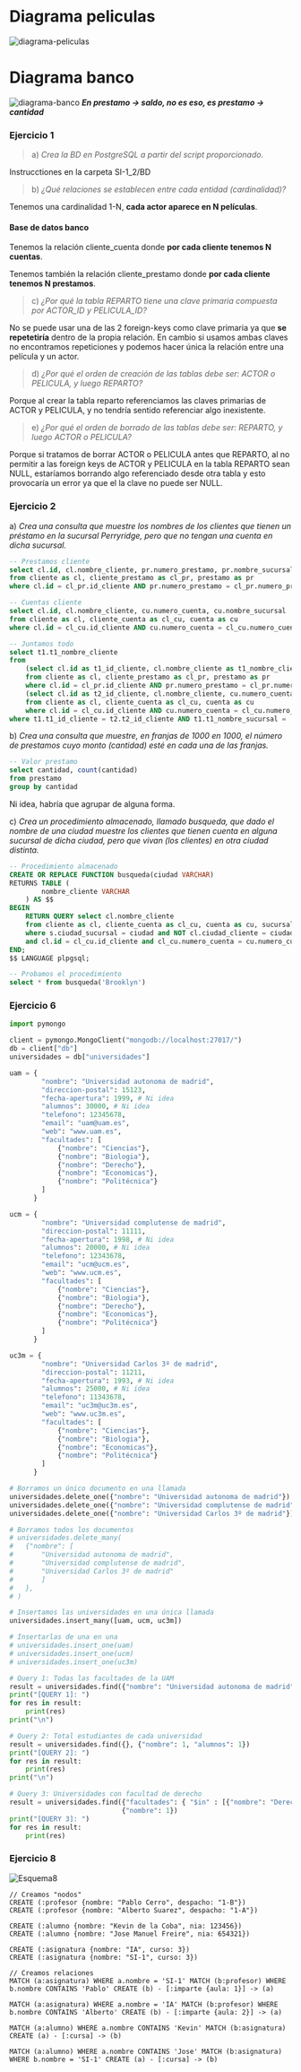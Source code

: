 # Diagrama peliculas

![diagrama-peliculas](Ej1_diagrama.drawio.png)

# Diagrama banco

![diagrama-banco](Ej2_diagrama.drawio.png)
***En prestamo -> saldo, no es eso, es prestamo -> cantidad***

### Ejercicio 1

> a) *Crea la BD en PostgreSQL a partir del script proporcionado.*

Instrucctiones en la carpeta SI-1_2/BD

> b) *¿Qué relaciones se establecen entre cada entidad (cardinalidad)?*

Tenemos una cardinalidad 1-N, **cada actor aparece en N películas**.

#### Base de datos banco
Tenemos la relación cliente_cuenta donde **por cada cliente tenemos N cuentas**. 

Tenemos también la relación cliente_prestamo donde **por cada cliente tenemos N prestamos**.

> c) *¿Por qué la tabla REPARTO tiene una clave primaria compuesta por ACTOR_ID y PELICULA_ID?*

No se puede usar una de las 2 foreign-keys como clave primaria ya que **se repetetiría** dentro de la propia relación. En cambio si usamos ambas claves no encontramos repeticiones y podemos hacer única la relación entre una película y un actor.

> d) *¿Por qué el orden de creación de las tablas debe ser: ACTOR o PELICULA, y luego REPARTO?* 

Porque al crear la tabla reparto referenciamos las claves primarias de ACTOR y PELICULA, y no tendría sentido referenciar algo inexistente.

> e) *¿Por qué el orden de borrado de las tablas debe ser: REPARTO, y luego ACTOR o PELICULA?*

Porque si tratamos de borrar ACTOR o PELICULA antes que REPARTO, al no permitir a las foreign keys de ACTOR y PELICULA en la tabla REPARTO sean NULL, estaríamos borrando algo referenciado desde otra tabla y esto provocaría un error ya que el la clave no puede ser NULL.

### Ejercicio 2

a) *Crea una consulta que muestre los nombres de los clientes que tienen un préstamo en la sucursal Perryridge, pero que no tengan una cuenta en dicha sucursal.*

```sql
-- Prestamos cliente
select cl.id, cl.nombre_cliente, pr.numero_prestamo, pr.nombre_sucursal 
from cliente as cl, cliente_prestamo as cl_pr, prestamo as pr
where cl.id = cl_pr.id_cliente AND pr.numero_prestamo = cl_pr.numero_prestamo

-- Cuentas cliente
select cl.id, cl.nombre_cliente, cu.numero_cuenta, cu.nombre_sucursal 
from cliente as cl, cliente_cuenta as cl_cu, cuenta as cu
where cl.id = cl_cu.id_cliente AND cu.numero_cuenta = cl_cu.numero_cuenta

-- Juntamos todo
select t1.t1_nombre_cliente
from 
	(select cl.id as t1_id_cliente, cl.nombre_cliente as t1_nombre_cliente, pr.numero_prestamo, pr.nombre_sucursal as t1_nombre_sucursal
	from cliente as cl, cliente_prestamo as cl_pr, prestamo as pr
	where cl.id = cl_pr.id_cliente AND pr.numero_prestamo = cl_pr.numero_prestamo) as t1,
	(select cl.id as t2_id_cliente, cl.nombre_cliente, cu.numero_cuenta, cu.nombre_sucursal as t2_nombre_sucursal
	from cliente as cl, cliente_cuenta as cl_cu, cuenta as cu
	where cl.id = cl_cu.id_cliente AND cu.numero_cuenta = cl_cu.numero_cuenta) as t2
where t1.t1_id_cliente = t2.t2_id_cliente AND t1.t1_nombre_sucursal = 'Perryridge' AND NOT t2.t2_nombre_sucursal = 'Perryidge';
```

b) *Crea una consulta que muestre, en franjas de 1000 en 1000, el número de prestamos cuyo monto (cantidad) esté en cada una de las franjas.*

```sql
-- Valor prestamo
select cantidad, count(cantidad)
from prestamo
group by cantidad
```
Ni idea, habría que agrupar de alguna forma.

c) *Crea un procedimiento almacenado, llamado busqueda, que dado el nombre de una ciudad muestre los clientes que tienen cuenta en alguna sucursal de dicha ciudad, pero que vivan (los clientes) en otra ciudad distinta.*

```sql
-- Procedimiento almacenado
CREATE OR REPLACE FUNCTION busqueda(ciudad VARCHAR)
RETURNS TABLE (
		nombre_cliente VARCHAR
	) AS $$
BEGIN
	RETURN QUERY select cl.nombre_cliente
	from cliente as cl, cliente_cuenta as cl_cu, cuenta as cu, sucursal as s
	where s.ciudad_sucursal = ciudad and NOT cl.ciudad_cliente = ciudad and cu.nombre_sucursal = s.nombre_sucursal
	and cl.id = cl_cu.id_cliente and cl_cu.numero_cuenta = cu.numero_cuenta;
END;
$$ LANGUAGE plpgsql;

-- Probamos el procedimiento
select * from busqueda('Brooklyn')
```

### Ejercicio 6

```py
import pymongo

client = pymongo.MongoClient("mongodb://localhost:27017/")
db = client["db"]
universidades = db["universidades"]

uam = {
		"nombre": "Universidad autonoma de madrid",
		"direccion-postal": 15123,
		"fecha-apertura": 1999, # Ni idea
		"alumnos": 30000, # Ni idea
		"telefono": 12345678,
		"email": "uam@uam.es",
		"web": "www.uam.es",
		"facultades": [
			{"nombre": "Ciencias"},
			{"nombre": "Biologia"},
			{"nombre": "Derecho"},
			{"nombre": "Economicas"},
			{"nombre": "Politécnica"}
		]
	  }

ucm = {
		"nombre": "Universidad complutense de madrid",
		"direccion-postal": 11111,
		"fecha-apertura": 1998, # Ni idea
		"alumnos": 20000, # Ni idea
		"telefono": 12343678,
		"email": "ucm@ucm.es",
		"web": "www.ucm.es",
		"facultades": [
			{"nombre": "Ciencias"},
			{"nombre": "Biologia"},
			{"nombre": "Derecho"},
			{"nombre": "Economicas"},
			{"nombre": "Politécnica"}
		]
	  }

uc3m = {
		"nombre": "Universidad Carlos 3º de madrid",
		"direccion-postal": 11211,
		"fecha-apertura": 1993, # Ni idea
		"alumnos": 25000, # Ni idea
		"telefono": 11343678,
		"email": "uc3m@uc3m.es",
		"web": "www.uc3m.es",
		"facultades": [
			{"nombre": "Ciencias"},
			{"nombre": "Biologia"},
			{"nombre": "Economicas"},
			{"nombre": "Politécnica"}
		]
	  }

# Borramos un único documento en una llamada
universidades.delete_one({"nombre": "Universidad autonoma de madrid"})
universidades.delete_one({"nombre": "Universidad complutense de madrid"})
universidades.delete_one({"nombre": "Universidad Carlos 3º de madrid"})

# Borramos todos los documentos
# universidades.delete_many(
# 	{"nombre": [
# 		"Universidad autonoma de madrid", 
# 		"Universidad complutense de madrid", 
# 		"Universidad Carlos 3º de madrid"
# 		]
# 	},
# )

# Insertamos las universidades en una única llamada
universidades.insert_many([uam, ucm, uc3m])

# Insertarlas de una en una
# universidades.insert_one(uam)
# universidades.insert_one(ucm)
# universidades.insert_one(uc3m)

# Query 1: Todas las facultades de la UAM
result = universidades.find({"nombre": "Universidad autonoma de madrid"}, {"facultades": 1})
print("[QUERY 1]: ")
for res in result:
	print(res)
print("\n")

# Query 2: Total estudiantes de cada universidad
result = universidades.find({}, {"nombre": 1, "alumnos": 1})
print("[QUERY 2]: ")
for res in result:
	print(res)
print("\n")

# Query 3: Universidades con facultad de derecho
result = universidades.find({"facultades": { "$in" : [{"nombre": "Derecho"}]}}, 
							{"nombre": 1})
print("[QUERY 3]: ")
for res in result:
	print(res)
```

### Ejercicio 8

![Esquema8](Ej8.drawio.png)

```cql
// Creamos "nodos"
CREATE (:profesor {nombre: "Pablo Cerro", despacho: "1-B"})
CREATE (:profesor {nombre: "Alberto Suarez", despacho: "1-A"})

CREATE (:alumno {nombre: "Kevin de la Coba", nia: 123456})
CREATE (:alumno {nombre: "Jose Manuel Freire", nia: 654321})

CREATE (:asignatura {nombre: "IA", curso: 3})
CREATE (:asignatura {nombre: "SI-1", curso: 3})

// Creamos relaciones
MATCH (a:asignatura) WHERE a.nombre = 'SI-1' MATCH (b:profesor) WHERE b.nombre CONTAINS 'Pablo' CREATE (b) - [:imparte {aula: 1}] -> (a)

MATCH (a:asignatura) WHERE a.nombre = 'IA' MATCH (b:profesor) WHERE b.nombre CONTAINS 'Alberto' CREATE (b) - [:imparte {aula: 2}] -> (a)

MATCH (a:alumno) WHERE a.nombre CONTAINS 'Kevin' MATCH (b:asignatura) CREATE (a) - [:cursa] -> (b) 

MATCH (a:alumno) WHERE a.nombre CONTAINS 'Jose' MATCH (b:asignatura) WHERE b.nombre = 'SI-1' CREATE (a) - [:cursa] -> (b)
```
